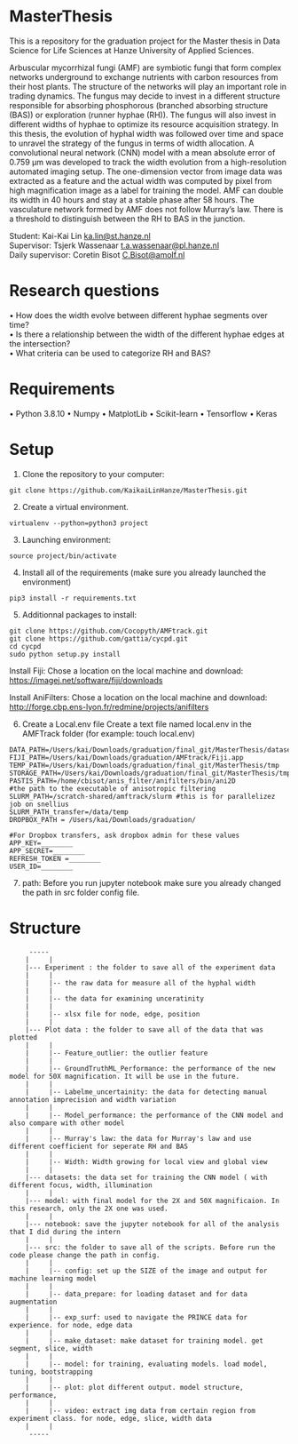 # MasterThesis
This is a repository for the graduation project for the Master thesis in Data Science for Life Sciences at Hanze University of Applied Sciences.

Arbuscular mycorrhizal fungi (AMF) are symbiotic fungi that form complex networks underground to exchange nutrients with carbon resources from their host plants. The structure of the networks will play an important role in trading dynamics. The fungus may decide to invest in a different structure responsible for absorbing phosphorous (branched absorbing structure (BAS)) or exploration (runner hyphae (RH)). The fungus will also invest in different widths of hyphae to optimize its resource acquisition strategy. In this thesis, the evolution of hyphal width was followed over time and space to unravel the strategy of the fungus in terms of width allocation. A convolutional neural network (CNN) model with a mean absolute error of 0.759 µm was developed to track the width evolution from a high-resolution automated imaging setup. The one-dimension vector from image data was extracted as a feature and the actual width was computed by pixel from high magnification image as a label for training the model. AMF can double its width in 40 hours and stay at a stable phase after 58 hours. The vasculature network formed by AMF does not follow Murray’s law. There is a threshold to distinguish between the RH to BAS in the junction.

Student: Kai-Kai Lin ka.lin@st.hanze.nl  
Supervisor: Tsjerk Wassenaar t.a.wassenaar@pl.hanze.nl  
Daily supervisor: Coretin Bisot C.Bisot@amolf.nl  

# Research questions
•	How does the width evolve between different hyphae segments over time?  
•	Is there a relationship between the width of the different hyphae edges at the intersection?  
•	What criteria can be used to categorize RH and BAS?  

# Requirements
•	Python 3.8.10
•	Numpy
•	MatplotLib
•	Scikit-learn
•	Tensorflow
•	Keras

# Setup
1. Clone the repository to your computer:
```
git clone https://github.com/KaikaiLinHanze/MasterThesis.git
```
2. Create a virtual environment.
```
virtualenv --python=python3 project
```
3. Launching environment:
```
source project/bin/activate
```
4. Install all of the requirements (make sure you already launched the environment)
```
pip3 install -r requirements.txt
```
5. Additionnal packages to install:
```
git clone https://github.com/Cocopyth/AMFtrack.git
git clone https://github.com/gattia/cycpd.git
cd cycpd
sudo python setup.py install
```
Install Fiji:
Chose a location on the local machine and download: https://imagej.net/software/fiji/downloads

Install AniFilters:
Chose a location on the local machine and download: http://forge.cbp.ens-lyon.fr/redmine/projects/anifilters

6. Create a Local.env file
Create a text file named local.env in the AMFTrack folder (for example: touch local.env)
```
DATA_PATH=/Users/kai/Downloads/graduation/final_git/MasterThesis/datasets
FIJI_PATH=/Users/kai/Downloads/graduation/AMFtrack/Fiji.app
TEMP_PATH=/Users/kai/Downloads/graduation/final_git/MasterThesis/tmp
STORAGE_PATH=/Users/kai/Downloads/graduation/final_git/MasterThesis/tmp
PASTIS_PATH=/home/cbisot/anis_filter/anifilters/bin/ani2D 
#the path to the executable of anisotropic filtering
SLURM_PATH=/scratch-shared/amftrack/slurm #this is for parallelizez job on snellius
SLURM_PATH_transfer=/data/temp
DROPBOX_PATH = /Users/kai/Downloads/graduation/

#For Dropbox transfers, ask dropbox admin for these values
APP_KEY=________
APP_SECRET=________
REFRESH_TOKEN =________
USER_ID=________
```

7. path:
Before you run jupyter notebook make sure you already changed the path in src folder config file.

# Structure
```
     -----
    |     |
    |--- Experiment : the folder to save all of the experiment data
    |     |
    |     |-- the raw data for measure all of the hyphal width
    |     |
    |     |-- the data for examining unceratinity
    |     |
    |     |-- xlsx file for node, edge, position
    |     |
    |--- Plot data : the folder to save all of the data that was plotted
    |     |
    |     |-- Feature_outlier: the outlier feature
    |     |
    |     |-- GroundTruthML_Performance: the performance of the new model for 50X magnification. It will be use in the future.
    |     |
    |     |-- Labelme_uncertainity: the data for detecting manual annotation imprecision and width variation 
    |     |
    |     |-- Model_performance: the performance of the CNN model and also compare with other model
    |     |
    |     |-- Murray's law: the data for Murray's law and use different coefficient for seperate RH and BAS
    |     |
    |     |-- Width: Width growing for local view and global view
    |     |
    |--- datasets: the data set for training the CNN model ( with different focus, width, illumination
    |     |
    |--- model: with final model for the 2X and 50X magnificaion. In this research, only the 2X one was used.
    |     |
    |--- notebook: save the jupyter notebook for all of the analysis that I did during the intern
    |     |
    |--- src: the folder to save all of the scripts. Before run the code please change the path in config.
    |     |
    |     |-- config: set up the SIZE of the image and output for machine learning model
    |     |
    |     |-- data_prepare: for loading dataset and for data augmentation
    |     |
    |     |-- exp_surf: used to navigate the PRINCE data for experience. for node, edge data
    |     |
    |     |-- make_dataset: make dataset for training model. get segment, slice, width 
    |     |
    |     |-- model: for training, evaluating models. load model, tuning, bootstrapping
    |     |
    |     |-- plot: plot different output. model structure, performance, 
    |     |
    |     |-- video: extract img data from certain region from experiment class. for node, edge, slice, width data
    |     |
     -----
``` 
